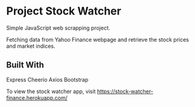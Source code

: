 # Project Stock Watcher
Simple JavaScript web scrapping project.

Fetching data from Yahoo Finance webpage and retrieve the stock prices and market indices. 


## Built With
Express
Cheerio
Axios
Bootstrap

To view the stock watcher app, visit https://stock-watcher-finance.herokuapp.com/

